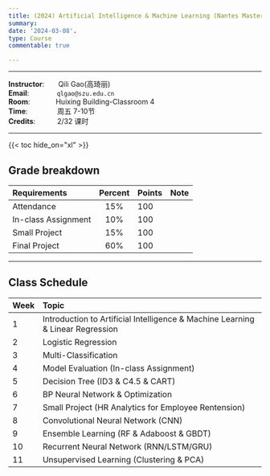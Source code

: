 ```yaml
---
title: (2024) Artificial Intelligence & Machine Learning (Nantes Master).
summary:  
date: '2024-03-08'.
type: Course
commentable: true

---
```

-----
**Instructor**:       Qili Gao(高琦丽)             <br>
**Email**:              `qlgao@szu.edu.cn`                 <br>
**Room**:             Huixing Building-Classroom 4<br>
**Time**:               周五 7-10节      <br>
**Credits**:           2/32 课时

-----
{{< toc hide_on="xl" >}}

## Grade breakdown

|  Requirements              | Percent      | Points                       | Note                                       |
|:---------------------------|:------------:|:-----------------------------|:---------|
| Attendance | 15%          |   100                       |                                            |
|In-class Assignment| 10%              |     100                     |  
|Small Project| 15%              |     100                     |            
|Final Project| 60%              |     100                     |            

-----
## Class Schedule

|Week | Topic                                                                                 |                                                                                                                                                
|:--------------- |:-------------------------|
|  1   |Introduction to Artificial Intelligence & Machine Learning & Linear Regression | 
|  2   |Logistic Regression              |
|  3  |Multi-Classification|
|  4  |Model Evaluation (In-class Assignment)|  
| 5 |Decision Tree (ID3 & C4.5 & CART)|
| 6 |BP Neural Network & Optimization|
| 7 |Small Project (HR Analytics for Employee Rentension)|  
| 8 |Convolutional Neural Network (CNN)|
| 9 |Ensemble Learning (RF & Adaboost & GBDT)|  
| 10 |Recurrent Neural Network (RNN/LSTM/GRU)|   
| 11 |Unsupervised Learning (Clustering & PCA)|  




